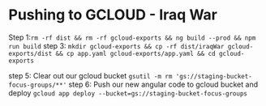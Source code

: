 # Pushing to GCLOUD - Iraq War
<!-- Step 1:`rm -rf dist && rm -rf gcloud-exports && ng build --prod` -->
Step 1:`rm -rf dist && rm -rf gcloud-exports && ng build --prod && npm run build`
step 3: `mkdir gcloud-exports && cp -rf dist/iraqWar gcloud-exports/dist && cp app.yaml gcloud-exports/app.yaml && cd gcloud-exports`

<!-- Production -->
step 5: Clear out our gcloud bucket `gsutil -m rm 'gs://staging-bucket-focus-groups/**'`
step 6: Push our new angular code to gcloud bucket and deploy `gcloud app deploy --bucket=gs://staging-bucket-focus-groups`
